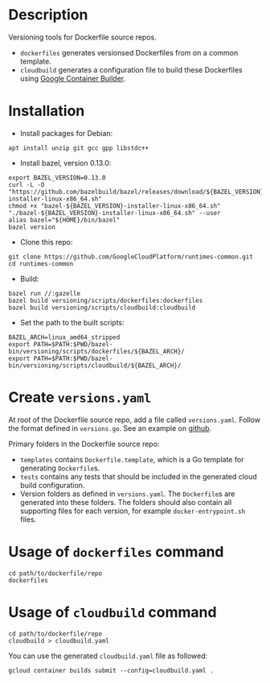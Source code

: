 # Description

Versioning tools for Dockerfile source repos.

- `dockerfiles` generates versionsed Dockerfiles from on a common template.
- `cloudbuild` generates a configuration file to build these Dockerfiles using
  [Google Container Builder](https://cloud.google.com/container-builder/docs/).

# Installation

- Install packages for Debian:
```
apt install unzip git gcc gpp libstdc++
```

- Install bazel, version 0.13.0:

```
export BAZEL_VERSION=0.13.0
curl -L -O "https://github.com/bazelbuild/bazel/releases/download/${BAZEL_VERSION}/bazel-${BAZEL_VERSION}-installer-linux-x86_64.sh"
chmod +x "bazel-${BAZEL_VERSION}-installer-linux-x86_64.sh"
"./bazel-${BAZEL_VERSION}-installer-linux-x86_64.sh" --user
alias bazel="${HOME}/bin/bazel"
bazel version
```

- Clone this repo:

``` shell
git clone https://github.com/GoogleCloudPlatform/runtimes-common.git
cd runtimes-common
```

- Build:

``` shell
bazel run //:gazelle
bazel build versioning/scripts/dockerfiles:dockerfiles
bazel build versioning/scripts/cloudbuild:cloudbuild
```

- Set the path to the built scripts:

``` shell
BAZEL_ARCH=linux_amd64_stripped
export PATH=$PATH:$PWD/bazel-bin/versioning/scripts/dockerfiles/${BAZEL_ARCH}/
export PATH=$PATH:$PWD/bazel-bin/versioning/scripts/cloudbuild/${BAZEL_ARCH}/
```

# Create `versions.yaml`

At root of the Dockerfile source repo, add a file called `versions.yaml`.
Follow the format defined in `versions.go`. See an example on
[github](https://github.com/GoogleCloudPlatform/mysql-docker).

Primary folders in the Dockerfile source repo:

- `templates` contains `Dockerfile.template`, which is a Go template for
  generating `Dockerfile`s.
- `tests` contains any tests that should be included in the generated cloud
  build configuration.
- Version folders as defined in `versions.yaml`. The `Dockerfile`s are
  generated into these folders. The folders should also contain all
  supporting files for each version, for example `docker-entrypoint.sh` files.

# Usage of `dockerfiles` command

``` shell
cd path/to/dockerfile/repo
dockerfiles
```

# Usage of `cloudbuild` command

``` shell
cd path/to/dockerfile/repo
cloudbuild > cloudbuild.yaml
```

You can use the generated `cloudbuild.yaml` file as followed:

``` shell
gcloud container builds submit --config=cloudbuild.yaml .
```
